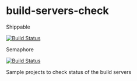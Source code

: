 # build-servers-check

Shippable

[![Build Status](https://api.shippable.com/projects/55ba073fedd7f2c0528ca1a8/badge?branchName=indigo-devel)](https://app.shippable.com/projects/55ba073fedd7f2c0528ca1a8/builds/latest)

Semaphore

[![Build Status](https://semaphoreci.com/api/v1/projects/2a789441-5243-43ab-99e5-2efa81d725da/499161/shields_badge.svg)](https://semaphoreci.com/andriy/build-servers-check)

Sample projects to check status of the build servers

